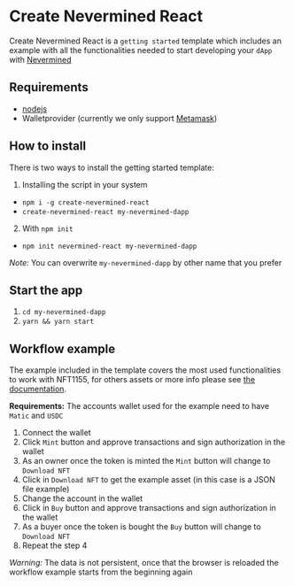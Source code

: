 # Create Nevermined React

Create Nevermined React is a `getting started` template which includes an example with all 
the functionalities needed to start developing your `dApp` with [Nevermined](https://nevermined.io/)

## Requirements

- [nodejs](https://nodejs.org/en/)
- Walletprovider (currently we only support [Metamask](https://metamask.io/))

## How to install

There is two ways to install the getting started template:

1. Installing the script in your system
 
  * `npm i -g create-nevermined-react`
  * `create-nevermined-react my-nevermined-dapp`

2. With `npm init`

  * `npm init nevermined-react my-nevermined-dapp`

*Note:* You can overwrite `my-nevermined-dapp` by other name that you prefer

## Start the app

1. `cd my-nevermined-dapp`
2. `yarn && yarn start`

## Workflow example

The example included in the template covers the most used functionalities to work with NFT1155,
for others assets or more info please see [the documentation](http://nvm-docs.nevermined.io/).

**Requirements:** The accounts wallet used for the example need to have `Matic` and `USDC`

1. Connect the wallet
2. Click `Mint` button and approve transactions and sign authorization in the wallet
3. As an owner once the token is minted the `Mint` button will change to `Download NFT`
4. Click in `Download NFT` to get the example asset (in this case is a JSON file example)
5. Change the account in the wallet
6. Click in `Buy` button and approve transactions and sign authorization in the wallet
7. As a buyer once the token is bought the `Buy` button will change to `Download NFT`
8. Repeat the step 4

*Warning:* The data is not persistent, once that the browser is reloaded the workflow example starts
from the beginning again